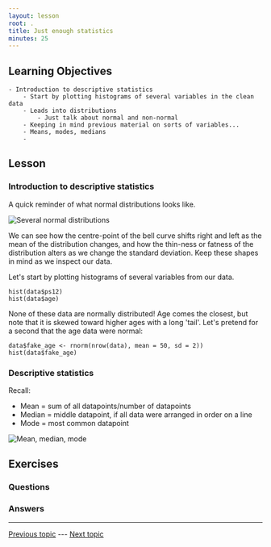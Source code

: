```yaml
---
layout: lesson
root: .
title: Just enough statistics
minutes: 25
---
```


<!-- rename file with the lesson name replacing template -->

## Learning Objectives 

    - Introduction to descriptive statistics
        - Start by plotting histograms of several variables in the clean data
        - Leads into distributions
            - Just talk about normal and non-normal
        - Keeping in mind previous material on sorts of variables...
        - Means, modes, medians
        - 


## Lesson 

### Introduction to descriptive statistics

A quick reminder of what normal distributions looks like.

![Several normal distributions](https://upload.wikimedia.org/wikipedia/commons/thumb/7/74/Normal_Distribution_PDF.svg/2000px-Normal_Distribution_PDF.svg.png)

We can see how the centre-point of the bell curve shifts right and left as the mean of the distribution changes, and how the thin-ness or fatness of the distribution alters as we change the standard deviation. Keep these shapes in mind as we inspect our data.

Let's start by plotting histograms of several variables from our data.
    
```
hist(data$ps12)
hist(data$age)
```

None of these data are normally distributed! Age comes the closest, but note that it is skewed toward higher ages with a long 'tail'. Let's pretend for a second that the age data were normal:
    
```
data$fake_age <- rnorm(nrow(data), mean = 50, sd = 2))  
hist(data$fake_age)
```


### Descriptive statistics

Recall:

- Mean = sum of all datapoints/number of datapoints
- Median = middle datapoint, if all data were arranged in order on a line
- Mode = most common datapoint

![Mean, median, mode](https://commons.wikimedia.org/wiki/File:Comparison_mean_median_mode.svg#/media/File:Comparison_mean_median_mode.svg)


## Exercises

### Questions

### Answers



---

[Previous topic]() --- [Next topic]()


